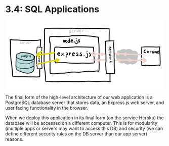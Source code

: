 # 3.4: SQL Applications

![](../../../.gitbook/assets/express-2.jpg)

The final form of the high-level architecture of our web application is a PostgreSQL database server that stores data, an Express.js web server, and user facing functionality in the browser.

When we deploy this application in its final form (on the service Heroku) the database will be accessed on a different computer. This is for modularity (multiple apps or servers may want to access this DB) and security (we can define different security rules on the DB server than our app server) reasons.
